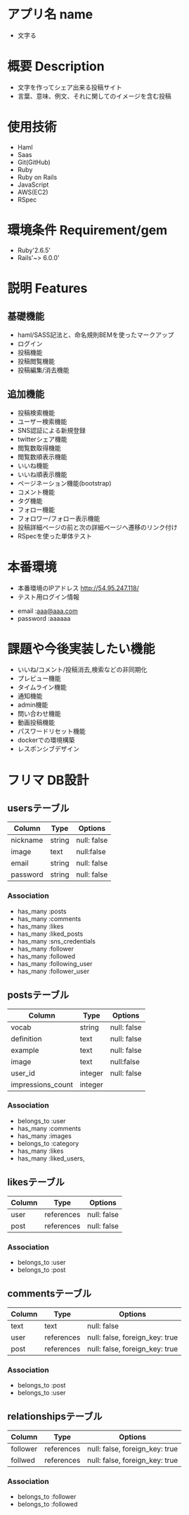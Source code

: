 # アプリ名 name
* 文字る

# 概要 Description
* 文字を作ってシェア出来る投稿サイト
* 言葉、意味、例文、それに関してのイメージを含む投稿

# 使用技術
* Haml
* Saas
* Git(GitHub)
* Ruby
* Ruby on Rails
* JavaScript
* AWS(EC2)
* RSpec

# 環境条件 Requirement/gem
* Ruby'2.6.5'
* Rails'~> 6.0.0'

# 説明 Features
## 基礎機能
* haml/SASS記法と、命名規則BEMを使ったマークアップ
* ログイン
* 投稿機能
* 投稿閲覧機能
* 投稿編集/消去機能
## 追加機能
* 投稿検索機能
* ユーザー検索機能
* SNS認証による新規登録
* twitterシェア機能
* 閲覧数取得機能
* 閲覧数順表示機能
* いいね機能
* いいね順表示機能
* ページネーション機能(bootstrap)
* コメント機能
* タグ機能
* フォロー機能
* フォロワー/フォロー表示機能
* 投稿詳細ページの前と次の詳細ページへ遷移のリンク付け
* RSpecを使った単体テスト


# 本番環境
* 本番環境のIPアドレス
  http://54.95.247.118/
* テスト用ログイン情報
- email :aaa@aaa.com
- password :aaaaaa

# 課題や今後実装したい機能
* いいね/コメント/投稿消去,検索などの非同期化
* プレビュー機能
* タイムライン機能
* 通知機能
* admin機能
* 問い合わせ機能
* 動画投稿機能
* パスワードリセット機能
* dockerでの環境構築
* レスポンシブデザイン

# フリマ DB設計
## usersテーブル
|Column|Type|Options|
|------|----|-------|
|nickname|string|null: false|
|image|text|null:false|
|email|string|null: false|
|password|string|null: false|

### Association
- has_many :posts
- has_many :comments
- has_many :likes
- has_many :liked_posts
- has_many :sns_credentials
- has_many :follower
- has_many :followed
- has_many :following_user
- has_many :follower_user
## postsテーブル
|Column|Type|Options|
|------|----|-------|
|vocab|string|null: false|
|definition|text|null: false|
|example|text|null: false|
|image|text|null:false|
|user_id|integer|null: false|
|impressions_count|integer|

### Association
- belongs_to :user
- has_many :comments
- has_many :images
- belongs_to :category
- has_many :likes
- has_many :liked_users,

## likesテーブル
|Column|Type|Options|
|------|----|-------|
|user|references|null: false|
|post|references|null: false|


### Association
- belongs_to :user
- belongs_to :post

## commentsテーブル
|Column|Type|Options|
|------|----|-------|
|text|text|null: false|
|user|references|null: false, foreign_key: true|
|post|references|null: false, foreign_key: true|

### Association
- belongs_to :post
- belongs_to :user

## relationshipsテーブル
|Column|Type|Options|
|------|----|-------|
|follower|references|null: false, foreign_key: true|
|follwed|references|null: false, foreign_key: true|

### Association
- belongs_to :follower
- belongs_to :followed
